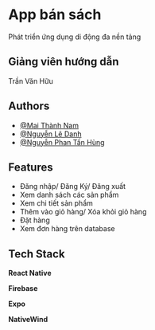 
# App bán sách
Phát triển ứng dụng di động đa nền tảng



## Giảng viên hướng dẫn
Trần Văn Hữu

## Authors

- [@Mai Thành Nam](https://github.com/MaiThanhNam141)
- [@Nguyễn Lê Danh](https://github.com/dyanNguyen)
- [@Nguyễn Phan Tấn Hùng](https://github.com/NguyenPhanTanHung)


## Features

- Đăng nhập/ Đăng Ký/ Đăng xuất
- Xem danh sách các sản phẩm
- Xem chi tiết sản phẩm
- Thêm vào giỏ hàng/ Xóa khỏi giỏ hàng
- Đặt hàng
- Xem đơn hàng trên database


## Tech Stack

**React Native** 

**Firebase**

**Expo**

**NativeWind**

